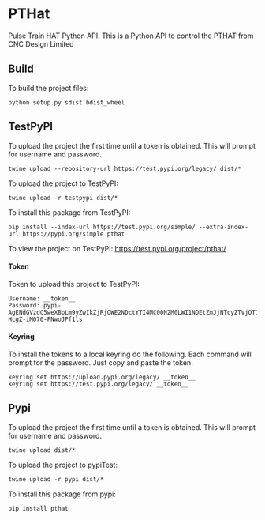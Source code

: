 # PTHat

Pulse Train HAT Python API. This is a Python API to control the PTHAT from CNC Design Limited



## Build

To build the project files:
```
python setup.py sdist bdist_wheel
```

## TestPyPI

To upload the project the first time until a token is obtained. This will prompt for username and password.
```
twine upload --repository-url https://test.pypi.org/legacy/ dist/*
```

To upload the project to TestPyPI:
```
twine upload -r testpypi dist/*
```

To install this package from TestPyPI:
```
pip install --index-url https://test.pypi.org/simple/ --extra-index-url https://pypi.org/simple pthat
```

To view the project on TestPyPI:
https://test.pypi.org/project/pthat/

#### Token
Token to upload this project to TestPyPI:
```
Username: __token__
Password: pypi-AgENdGVzdC5weXBpLm9yZwIkZjRjOWE2NDctYTI4MC00N2M0LWI1NDEtZmJjNTcyZTVjOTI4AAI2eyJwZXJtaXNzaW9ucyI6IHsicHJvamVjdHMiOiBbInB0aGF0Il19LCAidmVyc2lvbiI6IDF9AAAGIEfC11_SYnhL6S5C2xfRD2-HcgZ-iM070-FNwoJPf1ls
```
#### Keyring
To install the tokens to a local keyring do the following. Each command will prompt for the password. Just copy and paste the token.
```
keyring set https://upload.pypi.org/legacy/ __token__
keyring set https://test.pypi.org/legacy/ __token__
```


## Pypi

To upload the project the first time until a token is obtained. This will prompt for username and password.
```
twine upload dist/*
```

To upload the project to pypiTest:
```
twine upload -r pypi dist/*
```

To install this package from pypi:
```
pip install pthat
```
